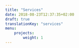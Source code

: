 ```yaml
---
title: "Services"
date: 2018-08-23T12:37:35+02:00
draft: true
translationKey: "services"
menu: 
    projects:
        weight: 1
---
```


